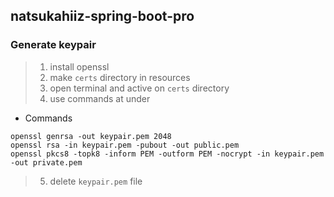 ## natsukahiiz-spring-boot-pro
 
### Generate keypair
>1. install openssl
>2. make `certs` directory in resources
>3. open terminal and active on `certs` directory
>4. use commands at under

- Commands
```shell
openssl genrsa -out keypair.pem 2048
openssl rsa -in keypair.pem -pubout -out public.pem
openssl pkcs8 -topk8 -inform PEM -outform PEM -nocrypt -in keypair.pem -out private.pem
```

>5. delete `keypair.pem` file